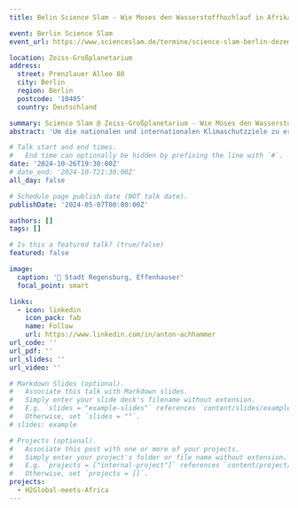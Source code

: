 ```yaml
---
title: Belin Science Slam - Wie Moses den Wasserstoffhochlauf in Afrika beeinflusst

event: Berlin Science Slam
event_url: https://www.scienceslam.de/termine/science-slam-berlin-dezember-2024/

location: Zeiss-Großplanetarium
address:
  street: Prenzlauer Allee 80
  city: Berlin
  region: Berlin
  postcode: '10405'
  country: Deutschland

summary: Science Slam @ Zeiss-Großplanetarium - Wie Moses den Wasserstoffhochlauf in Afrika beeinflusst
abstract: 'Um die nationalen und internationalen Klimaschutzziele zu erreichen, die Energieversorgung Deutschlands und Europas zu diversifizieren sowie versorgungssicherer zu gestalten, ist ein Hochlauf der Wasserstoffwirtschaft national und international von entscheidender Bedeutung. Für diesen Hochlauf sind zwei Faktoren elementar: stabile internationale Partnerschaften und ein stabiler rechtlicher und finanzieller Rahmen. Mithilfe von Modellierung, Optimierung und Simulation von Energiesystemen (MOSES) sollen im Rahmen des Forschungsprojekts Szenarien für gerechte Partnerschaften ausgearbeitet werden.'

# Talk start and end times.
#   End time can optionally be hidden by prefixing the line with `#`.
date: '2024-10-26T19:30:00Z'
# date_end: '2024-10-T21:30:00Z'
all_day: false

# Schedule page publish date (NOT talk date).
publishDate: '2024-05-07T00:00:00Z'

authors: []
tags: []

# Is this a featured talk? (true/false)
featured: false

image:
  caption: '📸 Stadt Regensburg, Effenhauser'
  focal_point: smart

links:
  - icon: linkedin
    icon_pack: fab
    name: Follow
    url: https://www.linkedin.com/in/anton-achhammer
url_code: ''
url_pdf: ''
url_slides: ''
url_video: ''

# Markdown Slides (optional).
#   Associate this talk with Markdown slides.
#   Simply enter your slide deck's filename without extension.
#   E.g. `slides = "example-slides"` references `content/slides/example-slides.md`.
#   Otherwise, set `slides = ""`.
# slides: example

# Projects (optional).
#   Associate this post with one or more of your projects.
#   Simply enter your project's folder or file name without extension.
#   E.g. `projects = ["internal-project"]` references `content/project/deep-learning/index.md`.
#   Otherwise, set `projects = []`.
projects:
  - H2Global-meets-Africa
---
```


<!-- {{% callout note %}}
Click on the **Slides** button above to view the built-in slides feature.
{{% /callout %}} -->
